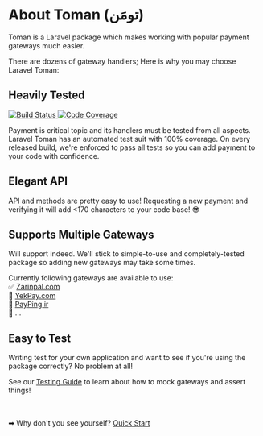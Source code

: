 # About Toman (تومَن)
Toman is a Laravel package which makes working with popular payment gateways much easier.

There are dozens of gateway handlers; Here is why you may choose Laravel Toman:

## Heavily Tested
<a target="_blank" href="https://github.com/evryn/laravel-toman/actions/workflows/tests.yml?query=branch:master">
    <img alt="Build Status" src="https://img.shields.io/github/workflow/status/evryn/laravel-toman/tests/master?label=tests&style=flat-square">
</a>
<a target="_blank" href="https://codecov.io/gh/evryn/laravel-toman">
    <img alt="Code Coverage" src='https://img.shields.io/codecov/c/github/evryn/laravel-toman?label=coverage&style=flat-square'>
</a>

Payment is critical topic and its handlers must be tested from all aspects. Laravel Toman has an automated test suit with 100% coverage. On every released build, we're enforced to pass all tests so you can add payment to your code with confidence.

## Elegant API

API and methods are pretty easy to use! Requesting a new payment and verifying it will add <170 characters to your code base! 😎

## Supports Multiple Gateways

Will support indeed. We'll stick to simple-to-use and completely-tested package so adding new gateways may take some times.

Currently following gateways are available to use:  
✅ [Zarinpal.com](https://zarinpal.com)  
🔘 [YekPay.com](https://yekpay.com/)   
🔘 [PayPing.ir](https://www.payping.ir/)  
🔘 ...

## Easy to Test

Writing test for your own application and want to see if you're using the package correctly? No problem at all!

See our [Testing Guide](testing.md) to learn about how to mock gateways and assert things!

<br></br>
➡ Why don't you see yourself? [Quick Start](quickstart.md)
